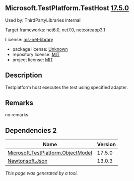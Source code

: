 Microsoft.TestPlatform.TestHost [17.5.0](https://www.nuget.org/packages/Microsoft.TestPlatform.TestHost/17.5.0)
--------------------

Used by: ThirdPartyLibraries internal

Target frameworks: net6.0, net7.0, netcoreapp3.1

License: [ms-net-library](../../../../licenses/ms-net-library) 

- package license: [Unknown]() 
- repository license: [MIT](https://github.com/microsoft/vstest) 
- project license: [MIT](https://github.com/microsoft/vstest/) 

Description
-----------
Testplatform host executes the test using specified adapter.

Remarks
-----------
no remarks


Dependencies 2
-----------

|Name|Version|
|----------|:----|
|[Microsoft.TestPlatform.ObjectModel](../../../../packages/nuget.org/microsoft.testplatform.objectmodel/17.5.0)|17.5.0|
|[Newtonsoft.Json](../../../../packages/nuget.org/newtonsoft.json/13.0.3)|13.0.3|

*This page was generated by a tool.*